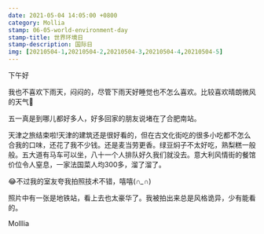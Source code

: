 ```yaml
---
date: 2021-05-04 14:05:00 +0800
category: Mollia
stamp: 06-05-world-environment-day
stamp-title: 世界环境日
stamp-description: 国际日
img: [20210504-1,20210504-2,20210504-3,20210504-4,20210504-5]
---
```


下午好

我也不喜欢下雨天，闷闷的，尽管下雨天好睡觉也不怎么喜欢。比较喜欢晴朗微风的天气🤣

五一真是到哪儿都好多人，好多回家的朋友说堵在了合肥南站。

天津之旅结束啦!天津的建筑还是很好看的，但在古文化街吃的很多小吃都不怎么合我的口味，还花了我不少钱。还是麦当劳更香。绿豆焖子不太好吃，熟梨糕一般般。五大道有马车可以坐，八十一个人排队好久我们就没去。意大利风情街的餐馆价位令人窒息，一家法国菜人均300多，溜了溜了。

😂不过我的室友夸我拍照技术不错，嘻嘻(*∩_∩*)

照片中有一张是地铁站，看上去也太豪华了。我被拍出来总是风格诡异，少有能看的。

Molllia